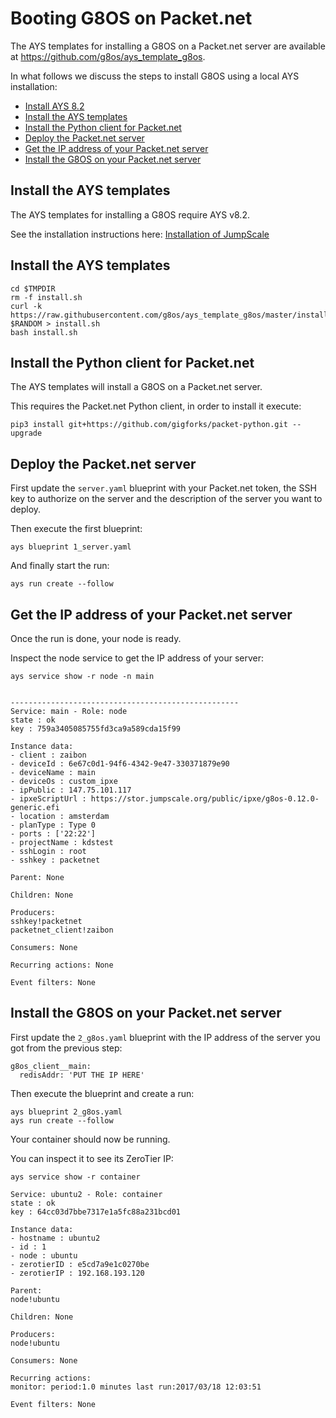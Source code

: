 # Booting G8OS on Packet.net

The AYS templates for installing a G8OS on a Packet.net server are available at https://github.com/g8os/ays_template_g8os.

In what follows we discuss the steps to install G8OS using a local AYS installation:

- [Install AYS 8.2](#install-ays)
- [Install the AYS templates](#install-templates)
- [Install the Python client for Packet.net](#packet-client)
- [Deploy the Packet.net server](#deploy-server)
- [Get the IP address of your Packet.net server](#get-ip)
- [Install the G8OS on your Packet.net server](#install-g8os)


<a id="install-ays"></a>
## Install the AYS templates

The AYS templates for installing a G8OS require AYS v8.2.

See the installation instructions here: [Installation of JumpScale](https://gig.gitbooks.io/jumpscale-core8/content/Installation/Installation.html)


<a id="install-templates"></a>
## Install the AYS templates

```
cd $TMPDIR
rm -f install.sh
curl -k https://raw.githubusercontent.com/g8os/ays_template_g8os/master/install.sh?$RANDOM > install.sh
bash install.sh
```

<a id="packet-client"></a>
## Install the Python client for Packet.net

The AYS templates will install a G8OS on a Packet.net server.

This requires the Packet.net Python client, in order to install it execute:

```
pip3 install git+https://github.com/gigforks/packet-python.git --upgrade
```

<a id="deploy-server"></a>
## Deploy the Packet.net server

First update the `server.yaml` blueprint with your Packet.net token, the SSH key to authorize on the server and the description of the server you want to deploy.


Then execute the first blueprint:

```
ays blueprint 1_server.yaml
```


And finally start the run:

```
ays run create --follow
```

<a id="get-ip"></a>
## Get the IP address of your Packet.net server

Once the run is done, your node is ready.

Inspect the node service to get the IP address of your server:

```
ays service show -r node -n main


---------------------------------------------------
Service: main - Role: node
state : ok
key : 759a3405085755fd3ca9a589cda15f99

Instance data:
- client : zaibon
- deviceId : 6e67c0d1-94f6-4342-9e47-330371879e90
- deviceName : main
- deviceOs : custom_ipxe
- ipPublic : 147.75.101.117
- ipxeScriptUrl : https://stor.jumpscale.org/public/ipxe/g8os-0.12.0-generic.efi
- location : amsterdam
- planType : Type 0
- ports : ['22:22']
- projectName : kdstest
- sshLogin : root
- sshkey : packetnet

Parent: None

Children: None

Producers:
sshkey!packetnet
packetnet_client!zaibon

Consumers: None

Recurring actions: None

Event filters: None
```


<a id="install-g8os"></a>
## Install the G8OS on your Packet.net server

First update the `2_g8os.yaml` blueprint with the IP address of the server you got from the previous step:

```
g8os_client__main:
  redisAddr: 'PUT THE IP HERE'
```

Then execute the blueprint and create a run:

```
ays blueprint 2_g8os.yaml
ays run create --follow
```

Your container should now be running.

You can inspect it to see its ZeroTier IP:

```
ays service show -r container

Service: ubuntu2 - Role: container
state : ok
key : 64cc03d7bbe7317e1a5fc88a231bcd01

Instance data:
- hostname : ubuntu2
- id : 1
- node : ubuntu
- zerotierID : e5cd7a9e1c0270be
- zerotierIP : 192.168.193.120

Parent:
node!ubuntu

Children: None

Producers:
node!ubuntu

Consumers: None

Recurring actions:
monitor: period:1.0 minutes last run:2017/03/18 12:03:51

Event filters: None
```
